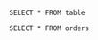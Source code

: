 ```
SELECT * FROM table
```

```something
SELECT * FROM orders
```

<!-- ```
SELECT * FROM other_table
``` -->
